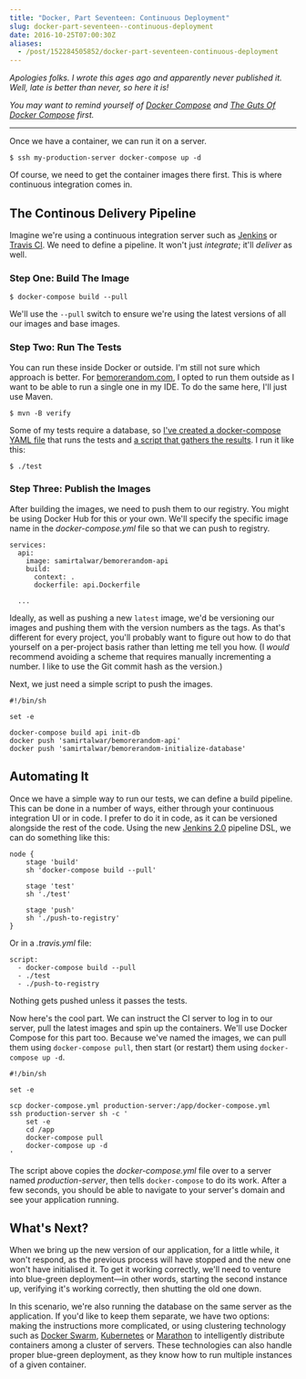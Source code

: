 ```yaml
---
title: "Docker, Part Seventeen: Continuous Deployment"
slug: docker-part-seventeen--continuous-deployment
date: 2016-10-25T07:00:30Z
aliases:
  - /post/152284505852/docker-part-seventeen-continuous-deployment
---
```


_Apologies folks. I wrote this ages ago and apparently never published it. Well, late is better than never, so here it is!_

_You may want to remind yourself of [Docker Compose][docker, part ten: docker compose] and [The Guts Of Docker Compose][docker, part eleven: the guts of docker compose] first._

[docker, part ten: docker compose]: /post/141079525786/docker-part-ten-docker-compose
[docker, part eleven: the guts of docker compose]: /post/141136358098/docker-part-eleven-the-guts-of-docker-compose

---

Once we have a container, we can run it on a server.

    $ ssh my-production-server docker-compose up -d

Of course, we need to get the container images there first. This is where continuous integration comes in.

<!--more-->

## The Continous Delivery Pipeline

Imagine we're using a continuous integration server such as [Jenkins][] or [Travis CI][]. We need to define a pipeline. It won't just _integrate_; it'll _deliver_ as well.

### Step One: Build The Image

    $ docker-compose build --pull

We'll use the `--pull` switch to ensure we're using the latest versions of all our images and base images.

### Step Two: Run The Tests

You can run these inside Docker or outside. I'm still not sure which approach is better. For [bemorerandom.com][], I opted to run them outside as I want to be able to run a single one in my IDE. To do the same here, I'll just use Maven.

    $ mvn -B verify

Some of my tests require a database, so [I've created a docker-compose YAML file][docker-compose.test.yml] that runs the tests and [a script that gathers the results][test script]. I run it like this:

    $ ./test

### Step Three: Publish the Images

After building the images, we need to push them to our registry. You might be using Docker Hub for this or your own. We'll specify the specific image name in the _docker-compose.yml_ file so that we can push to registry.

    services:
      api:
        image: samirtalwar/bemorerandom-api
        build:
          context: .
          dockerfile: api.Dockerfile

      ...

Ideally, as well as pushing a new `latest` image, we'd be versioning our images and pushing them with the version numbers as the tags. As that's different for every project, you'll probably want to figure out how to do that yourself on a per-project basis rather than letting me tell you how. (I _would_ recommend avoiding a scheme that requires manually incrementing a number. I like to use the Git commit hash as the version.)

Next, we just need a simple script to push the images.

    #!/bin/sh

    set -e

    docker-compose build api init-db
    docker push 'samirtalwar/bemorerandom-api'
    docker push 'samirtalwar/bemorerandom-initialize-database'

## Automating It

Once we have a simple way to run our tests, we can define a build pipeline. This can be done in a number of ways, either through your continuous integration UI or in code. I prefer to do it in code, as it can be versioned alongside the rest of the code. Using the new [Jenkins 2.0][] pipeline DSL, we can do something like this:

    node {
        stage 'build'
        sh 'docker-compose build --pull'

        stage 'test'
        sh './test'

        stage 'push'
        sh './push-to-registry'
    }

Or in a _.travis.yml_ file:

    script:
      - docker-compose build --pull
      - ./test
      - ./push-to-registry

Nothing gets pushed unless it passes the tests.

Now here's the cool part. We can instruct the CI server to log in to our server, pull the latest images and spin up the containers. We'll use Docker Compose for this part too. Because we've named the images, we can pull them using `docker-compose pull`, then start (or restart) them using `docker-compose up -d`.

    #!/bin/sh

    set -e

    scp docker-compose.yml production-server:/app/docker-compose.yml
    ssh production-server sh -c '
        set -e
        cd /app
        docker-compose pull
        docker-compose up -d
    '

The script above copies the _docker-compose.yml_ file over to a server named _production-server_, then tells `docker-compose` to do its work. After a few seconds, you should be able to navigate to your server's domain and see your application running.

## What's Next?

When we bring up the new version of our application, for a little while, it won't respond, as the previous process will have stopped and the new one won't have initialised it. To get it working correctly, we'll need to venture into blue-green deployment—in other words, starting the second instance up, verifying it's working correctly, then shutting the old one down.

In this scenario, we're also running the database on the same server as the application. If you'd like to keep them separate, we have two options: making the instructions more complicated, or using clustering technology such as [Docker Swarm][], [Kubernetes][] or [Marathon][] to intelligently distribute containers among a cluster of servers. These technologies can also handle proper blue-green deployment, as they know how to run multiple instances of a given container.

[bemorerandom.com]: https://github.com/SamirTalwar/bemorerandom.com
[docker-compose.test.yml]: https://github.com/SamirTalwar/bemorerandom.com/blob/master/docker-compose.test.yml
[test script]: https://github.com/SamirTalwar/bemorerandom.com/blob/master/test
[jenkins]: https://jenkins.io/
[jenkins 2.0]: https://jenkins.io/2.0/
[travis ci]: https://travis-ci.org/
[docker swarm]: https://www.docker.com/products/docker-swarm
[kubernetes]: http://kubernetes.io/
[marathon]: https://mesosphere.github.io/marathon/
